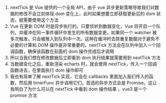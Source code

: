 1. nextTick 是 Vue 提供的一个全局 API，由于 vue 异步更新策略导致我们对数据的修改不会立刻体现 dom 变化上，此时如果想要立即获取更新后的 dom 状态，就需要使用这个方法
2. Vue 在更新 DOM 时是异步执行的。只要侦听到数据变化，Vue 将开启一个队列，并缓冲在同一事件循环中发生的所有数据变更。如果同一个 watcher 被多次触发，只会被推入到队列中一次。这种在缓冲时去除重复数据对于避免不必要的计算和 DOM 操作是非常重要的。nextTick 方法会在队列中加入一个回调函数，确保该函数在前面的 dom 操作完成后才调用
3. 所以当我们想在修改数据后立即看到 dom 执行结果就需要用到 nextTick 方法
4. 当数据变化之后，重新渲染 echarts 时，就会使用 nextTick，传入一个回调函数进去，在里面执行 dom 操作即可
5. 我也有简单了解 nextTick 实现，它会在 callbacks 里面加入我们传入的函数，然后用 timerFunc 异步调用它们，首选的异步方式会是 Promise。这让我明白了为什么可以在 nextTick 中看到 dom 操作结果
   ，vue3 是一个 promise 方法
